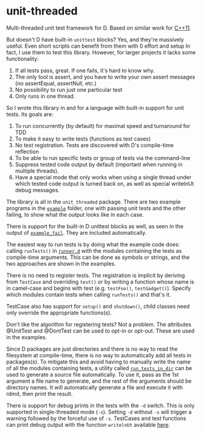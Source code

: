 unit-threaded
=============


Multi-threaded unit test framework for D. Based on similar work for
[C++11](https://bitbucket.org/atilaneves/unit-thread).

But doesn't D have built-in `unittest` blocks? Yes, and they're
massively useful. Even short scripts can benefit from them with 0
effort and setup In fact, I use them to test this library.  However,
for larger projects it lacks some functionality:

1. If all tests pass, great. If one fails, it's hard to know why.
2. The only tool is assert, and you have to write your own assert
   messages (no assertEqual, assertNull, etc.)
3. No possibility to run just one particular test
4. Only runs in one thread.

So I wrote this library in and for a language with built-in support
for unit tests. Its goals are:

1. To run concurrently (by default) for maximal speed and turnaround
for TDD
2. To make it easy to write tests (functions as test cases)
3. No test registration. Tests are discovered with D's compile-time
reflection
4. To be able to run specific tests or group of tests via
the command-line
5. Suppress tested code output by default (important
when running in multiple threads).
6. Have a special mode that only
works when using a single thread under which tested code output is
turned back on, as well as special writelnUt debug messages.

The library is all in the `unit_threaded` package. There are two
example programs in the [`example`](example/) folder, one with passing
unit tests and the other failing, to show what the output looks like
in each case.

There is support for the built-in D unittest blocks as well, as seen
in the output of [`example_fail`](example/example_fail.d). They are
included automatically.

The easiest way to run tests is by doing what the example code does:
calling `runTests()` in [`runner.d`](unit_threaded/runner.d) with
the modules containing the tests as compile-time arguments. This can
be done as symbols or strings, and the two approaches are shown in
the examples.

There is no need to register tests. The registration is implicit by
deriving from `TestCase` and overriding `test()` *or* by writing a
function whose name is in camel-case and begins with test
(e.g. `testFoo()`, `testGadget()`).  Specify which modules contain
tests when calling `runTests()` and that's it.

TestCase also has support for `setup()` and `shutdown()`, child
classes need only override the appropriate functions(s).

Don't like the algorithm for registering tests? Not a problem. The
attributes @UnitTest and @DontTest can be used to opt-in or
opt-out. These are used in the examples.

Since D packages are just directories and there is no way to read the
filesystem at compile-time, there is no way to automatically add all
tests in packages(s).  To mitigate this and avoid having to manually
write the name of all the modules containing tests, a utility called
[`run_tests_in_dir`](utils/run_tests_in_dir.d) can be used to generate
a source file automatically. To use it, pass as the 1st argument a
file name to generate, and the rest of the arguments should be
directory names. It will automatically generate a file and execute it
with rdmd, then print the result.

There is support for debug prints in the tests with the `-d` switch.
This is only supported in single-threaded mode (`-s`). Setting `-d`
without `-s` will trigger a warning followed by the forceful use of
`-s`.  TestCases and test functions can print debug output with the
function `writelnUt` available [here](unit_threaded/io.d).
